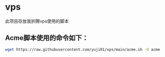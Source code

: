 # vps
此项目存放我折腾vps使用的脚本
## Acme脚本使用的命令如下：
```bash
wget https://raw.githubusercontent.com/yuji01/vps/main/acme.sh -O acme.sh && chmod +x acme.sh && ./acme.sh
```
